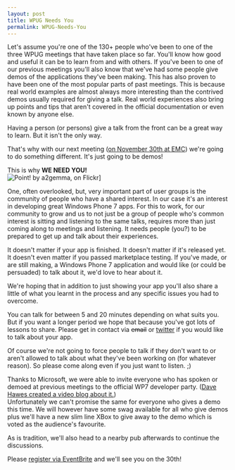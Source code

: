 ```yaml
---
layout: post
title: WPUG Needs You
permalink: WPUG-Needs-You
---
```


Let's assume you're one of the 130+ people who've been to one of the three WPUG meetings that have taken place so far. You'll know how good and useful it can be to learn from and with others. If you've been to one of our previous meetings you'll also know that we've had some people give demos of the applications they've been making. This has also proven to have been one of the most popular parts of past meetings. This is because real world examples are almost always more interesting than the contrived demos usually required for giving a talk. Real world experiences also bring up points and tips that aren't covered in the official documentation or even known by anyone else.

Having a person (or persons) give a talk from the front can be a great way to learn. But it isn't the only way.

That's why with our next meeting ([on November 30th at EMC](http://wpug4.eventbrite.com/)) we're going to do something different. It's just going to be demos!

This is why **WE NEED YOU!**  
![Point! by a2gemma, on Flickr](http://farm2.static.flickr.com/1339/1448178195_bff4bcd6c2.jpg)]

One, often overlooked, but, very important part of user groups is the community of people who have a shared interest. In our case it's an interest in developing great Windows Phone 7 apps. For this to work, for our community to grow and us to not just be a group of people who's common interest is sitting and listening to the same talks, requires more than just coming along to meetings and listening. It needs people (you?) to be prepared to get up and talk about their experiences.

It doesn't matter if your app is finished. It doesn't matter if it's released yet. It doesn't even matter if you passed marketplace testing. If you've made, or are still making, a Windows Phone 7 application and would like (or could be persuaded) to talk about it, we'd love to hear about it.

We're hoping that in addition to just showing your app you'll also share a little of what you learnt in the process and any specific issues you had to overcome.

You can talk for between 5 and 20 minutes depending on what suits you. But if you want a longer period we hope that because you've got lots of lessons to share. Please get in contact via ~~email~~ or [twitter](http://x.com/winappsldn) if you would like to talk about your app.

Of course we're not going to force people to talk if they don't want to or aren't allowed to talk about what they've been working on (for whatever reason). So please come along even if you just want to listen. ;)

Thanks to Microsoft, we were able to invite everyone who has spoken or demoed at previous meetings to the official WP7 developer party. ([Dave Hawes created a video blog about it.](http://blog.davehawes.com/post/2010/10/26/I-got-to-go-to-the-real-Windows-Phone-7-launch-party!.aspx))  
Unfortunately we can't promise the same for everyone who gives a demo this time. We will however have some swag available for all who give demos plus we'll have a new slim line XBox to give away to the demo which is voted as the audience's favourite.

As is tradition, we'll also head to a nearby pub afterwards to continue the discussions.

Please [register via EventBrite](http://wpug4.eventbrite.com/) and we'll see you on the 30th!

